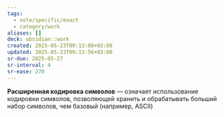 ```yaml
---
tags:
  - note/specific/exact
  - category/work
aliases: []
deck: obsidian::work
created: 2025-05-23T09:13:08+03:00
updated: 2025-05-23T09:13:56+03:00
sr-due: 2025-05-27
sr-interval: 4
sr-ease: 270
---
```


**Расширенная кодировка символов**
—
означает использование кодировки символов, позволяющей хранить и обрабатывать больший набор символов, чем базовый (например, ASCII)
